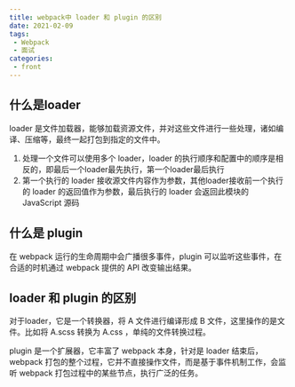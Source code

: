 ```yaml
---
title: webpack中 loader 和 plugin 的区别
date: 2021-02-09
tags:
 - Webpack
 - 面试
categories:
 - front
---
```


## 什么是loader

loader 是文件加载器，能够加载资源文件，并对这些文件进行一些处理，诸如编译、压缩等，最终一起打包到指定的文件中。

1. 处理一个文件可以使用多个 loader，loader 的执行顺序和配置中的顺序是相反的，即最后一个loader最先执行，第一个loader最后执行
2. 第一个执行的 loader 接收源文件内容作为参数，其他loader接收前一个执行的 loader 的返回值作为参数，最后执行的 loader 会返回此模块的 JavaScript 源码

## 什么是 plugin

在 webpack 运行的生命周期中会广播很多事件，plugin 可以监听这些事件，在合适的时机通过 webpack 提供的 API 改变输出结果。

## loader 和 plugin 的区别

对于loader，它是一个转换器，将 A 文件进行编译形成 B 文件，这里操作的是文件。比如将 A.scss 转换为 A.css ，单纯的文件转换过程。

plugin 是一个扩展器，它丰富了 webpack 本身，针对是 loader 结束后，webpack 打包的整个过程，它并不直接操作文件，而是基于事件机制工作，会监听 webpack 打包过程中的某些节点，执行广泛的任务。